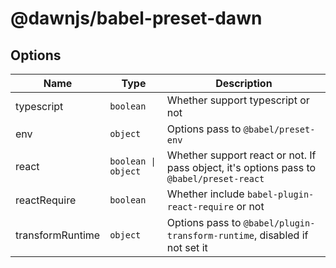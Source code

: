 # @dawnjs/babel-preset-dawn

## Options

| Name | Type | Description |
| --- | --- | --- |
| typescript | `boolean` | Whether support typescript or not |
| env | `object` | Options pass to `@babel/preset-env` |
| react | <code>boolean &#124; object</code> | Whether support react or not. If pass object, it's options pass to `@babel/preset-react` |
| reactRequire | `boolean` | Whether include `babel-plugin-react-require` or not |
| transformRuntime | `object` | Options pass to `@babel/plugin-transform-runtime`, disabled if not set it |

